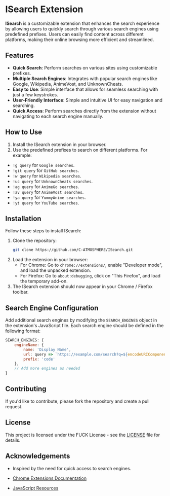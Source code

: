 # ISearch Extension

**ISearch** is a customizable extension that enhances the search experience by allowing users to quickly search through various search engines using predefined prefixes. Users can easily find content across different platforms, making their online browsing more efficient and streamlined.

## Features

- **Quick Search**: Perform searches on various sites using customizable prefixes.
- **Multiple Search Engines**: Integrates with popular search engines like Google, Wikipedia, AnimeVost, and UnknownCheats.
- **Easy to Use**: Simple interface that allows for seamless searching with just a few keystrokes.
- **User-Friendly Interface**: Simple and intuitive UI for easy navigation and searching.
- **Quick Access**: Perform searches directly from the extension without navigating to each search engine manually.

## How to Use

1. Install the ISearch extension in your browser.
2. Use the predefined prefixes to search on different platforms. For example:
- `!g query`    for `Google searches`.
- `!git query`  for `GitHub searches`.
- `!w query`    for `Wikipedia searches`.
- `!uc query`   for `UnknownCheats searches`.
- `!ag query`   for `AnimeGo searches`.
- `!av query`   for `AnimeVost searches`.
- `!ya query`   for `YummyAnime searches`.
- `!yt query`   for `YouTube searches`.

## Installation

Follow these steps to install ISearch:

1. Clone the repository:
   ```bash
   git clone https://github.com/C-ATMOSPHERE/ISearch.git
   ```
2. Load the extension in your browser:
   - For Chrome: Go to `chrome://extensions/`, enable "Developer mode", and load the unpacked extension.
   - For Firefox: Go to `about:debugging`, click on "This Firefox", and load the temporary add-on.
3. The ISearch extension should now appear in your Chrome / Firefox toolbar.

## Search Engine Configuration

Add additional search engines by modifying the `SEARCH_ENGINES` object in the extension's JavaScript file. Each search engine should be defined in the following format:

```javascript
SEARCH_ENGINES: {
    engineName: {
        name: 'Display Name',
        url: query => `https://example.com/search?q=${encodeURIComponent(query)}`,
        prefix: 'code'
    },
    // Add more engines as needed
}
```

## Contributing

If you'd like to contribute, please fork the repository and create a pull request.

## License

This project is licensed under the FUCK License - see the [LICENSE](LICENSE.txt) file for details.

## Acknowledgements

- Inspired by the need for quick access to search engines.

- [Chrome Extensions Documentation](https://developer.chrome.com/docs/extensions/)
- [JavaScript Resources](https://developer.mozilla.org/en-US/docs/Web/JavaScript)
